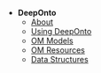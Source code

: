 <!---
Copyright 2021 Yuan He (KRR-Oxford). All rights reserved.

Licensed under the Apache License, Version 2.0 (the "License");
you may not use this file except in compliance with the License.
You may obtain a copy of the License at

    http://www.apache.org/licenses/LICENSE-2.0

Unless required by applicable law or agreed to in writing, software
distributed under the License is distributed on an "AS IS" BASIS,
WITHOUT WARRANTIES OR CONDITIONS OF ANY KIND, either express or implied.
See the License for the specific language governing permissions and
limitations under the License.
-->

- **DeepOnto**
  - [About](/)
  - [Using DeepOnto](using_deeponto.md)
  - [OM Models](om_models.md)
  - [OM Resources](om_resources.md)
  - [Data Structures](data_structures.md)
